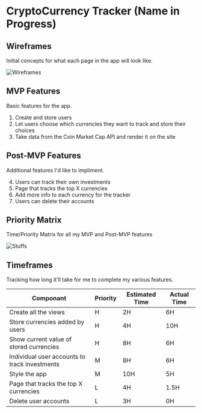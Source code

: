 # CryptoCurrency Tracker (Name in Progress)

## Wireframes
Initial concepts for what each page in the app will look like.

![Wireframes](https://i.imgur.com/GlllzzE.jpg)

## MVP Features
Basic features for the app.

1. Create and store users
2. Let users choose which currencies they want to track and store their choices
3. Take data from the Coin Market Cap API and render it on the site

## Post-MVP Features
Additional features I'd like to impliment. 

4. Users can track their own investments
5. Page that tracks the top X currencies
6. Add more info to each currency for the tracker
7. Users can delete their accounts

## Priority Matrix
Time/Priority Matrix for all my MVP and Post-MVP features

![Stuffs](https://i.imgur.com/Ng84dtR.jpg)

## Timeframes
Tracking how long it'll take for me to complete my various features.

| Componant                                     | Priority | Estimated Time | Actual Time |
------------------------------------------------|----------|----------------|-------------|
| Create all the views                          | H        | 2H             | 6H          |
| Store currencies added by users               | H        | 4H             | 10H         |
| Show current value of stored currencies       | H        | 8H             | 6H          |
| Individual user accounts to track investments | M        | 8H             | 6H          |
| Style the app                                 | M        | 10H            | 5H          |
| Page that tracks the top X currencies         | L        | 4H             | 1.5H        |
| Delete user accounts                          | L        | 3H             | 0H          |
